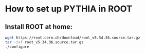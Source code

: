 #   How to set up PYTHIA in ROOT
##  Install ROOT at home:
```bash 
wget https://root.cern.ch/download/root_v5.34.36.source.tar.gz 
tar -zxf root_v5.34.36.source.tar.gz 
./configure 
```

